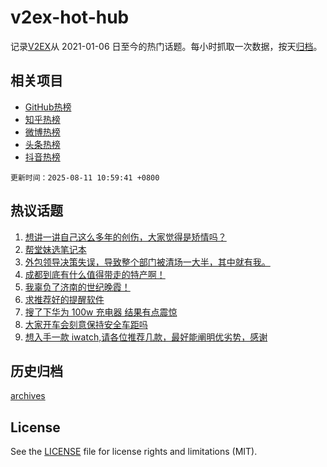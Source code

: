# v2ex-hot-hub

 记录[V2EX](https://www.v2ex.com/)从 2021-01-06 日至今的热门话题。每小时抓取一次数据，按天[归档](archives)。
 
 ## 相关项目

- [GitHub热榜](https://github.com/snaildev/github-hot-hub)
- [知乎热榜](https://github.com/snaildev/zhihu-hot-hub)
- [微博热榜](https://github.com/snaildev/weibo-hot-hub)
- [头条热榜](https://github.com/snaildev/toutiao-hot-hub)
- [抖音热榜](https://github.com/snaildev/douyin-hot-hub)


 `更新时间：2025-08-11 10:59:41 +0800`

## 热议话题

1. [想讲一讲自己这么多年的创伤，大家觉得是矫情吗？](https://www.v2ex.com/t/1151394)
1. [帮堂妹选笔记本](https://www.v2ex.com/t/1151453)
1. [外包领导决策失误，导致整个部门被清场一大半，其中就有我。](https://www.v2ex.com/t/1151390)
1. [成都到底有什么值得带走的特产啊！](https://www.v2ex.com/t/1151464)
1. [我辜负了济南的世纪晚霞！](https://www.v2ex.com/t/1151432)
1. [求推荐好的提醒软件](https://www.v2ex.com/t/1151347)
1. [搜了下华为 100w 充电器 结果有点震惊](https://www.v2ex.com/t/1151418)
1. [大家开车会刻意保持安全车距吗](https://www.v2ex.com/t/1151447)
1. [想入手一款 iwatch,请各位推荐几款，最好能阐明优劣势，感谢](https://www.v2ex.com/t/1151422)

## 历史归档

[archives](archives)

## License

See the [LICENSE](LICENSE) file for license rights and limitations (MIT).
